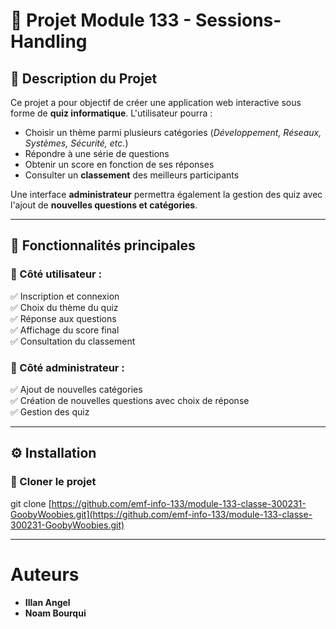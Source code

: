# 🎯 Projet Module 133 - Sessions-Handling

## 📌 Description du Projet
Ce projet a pour objectif de créer une application web interactive sous forme de **quiz informatique**. L'utilisateur pourra :
- Choisir un thème parmi plusieurs catégories (*Développement, Réseaux, Systèmes, Sécurité, etc.*)
- Répondre à une série de questions
- Obtenir un score en fonction de ses réponses
- Consulter un **classement** des meilleurs participants

Une interface **administrateur** permettra également la gestion des quiz avec l'ajout de **nouvelles questions et catégories**.

---

## 🚀 Fonctionnalités principales
### 👤 Côté utilisateur :
✅ Inscription et connexion  
✅ Choix du thème du quiz  
✅ Réponse aux questions  
✅ Affichage du score final  
✅ Consultation du classement  

### 🔧 Côté administrateur :
✅ Ajout de nouvelles catégories  
✅ Création de nouvelles questions avec choix de réponse  
✅ Gestion des quiz  

---

## ⚙️ Installation
### 🔽 Cloner le projet

git clone [https://github.com/emf-info-133/module-133-classe-300231-GoobyWoobies.git](https://github.com/emf-info-133/module-133-classe-300231-GoobyWoobies.git)

---

# Auteurs
- **Illan Angel**
- **Noam Bourqui**
